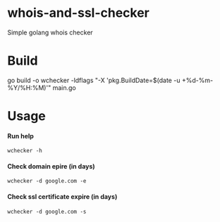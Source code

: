 # whois-and-ssl-checker
Simple golang whois checker

# Build
go build -o wchecker -ldflags "-X 'pkg.BuildDate=$(date -u +%d-%m-%Y/%H:%M)'" main.go

# Usage
#### Run help

```wchecker -h```


#### Check domain epire (in days)

```wchecker -d google.com -e```


#### Check ssl certificate expire (in days)

```wchecker -d google.com -s```
